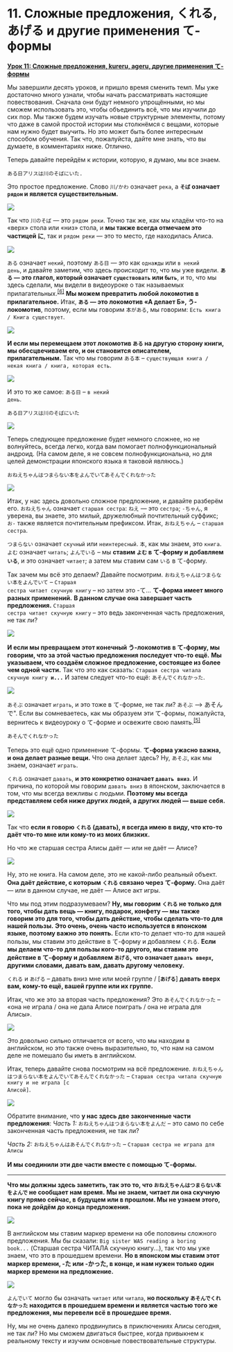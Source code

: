 # **11. Сложные предложения, くれる, あげる и другие применения て-формы**

[**Урок 11: Сложные предложения, kureru, ageru, другие применения て-формы**](https://www.youtube.com/watch?v=3X2ZCWazrDw&list=PLg9uYxuZf8x_A-vcqqyOFZu06WlhnypWj&index=13)

Мы завершили десять уроков, и пришло время сменить темп. Мы уже достаточно много узнали, чтобы начать рассматривать настоящие повествования. Сначала они будут немного упрощёнными, но мы сможем использовать это, чтобы объединить всё, что мы изучили до сих пор. Мы также будем изучать новые структурные элементы, потому что даже в самой простой истории мы столкнёмся с вещами, которые нам нужно будет выучить. Но это может быть более интересным способом обучения. Так что, пожалуйста, дайте мне знать, что вы думаете, в комментариях ниже. Отлично.

Теперь давайте перейдём к истории, которую, я думаю, мы все знаем.

<code>ある日アリスは川のそばにいた.</code>

Это простое предложение. Слово <code>川/かわ</code> означает <code>река</code>, а **<code>そば</code> означает <code>рядом</code> и является существительным.**

![](../media/image937.webp)

Так что <code>川のそば</code> — это <code>рядом реки</code>. Точно так же, как мы кладём что-то на «верх» стола или «низ» стола, и **мы также всегда отмечаем это частицей に**, так и <code>рядом реки</code> — это то место, где находилась Алиса.

![](../media/image564.webp)

<code>ある</code> означает <code>некий</code>, поэтому <code>ある日</code> — это как <code>однажды</code> или <code>в некий день</code>, и давайте заметим, что здесь происходит то, что мы уже видели. **<code>ある</code> — это глагол, который означает <code>существовать</code> или <code>быть</code>**, и то, что мы здесь сделали, мы видели в видеоуроке о так называемых прилагательных.<sup>[[6]](./6-adjectives.md)</sup> **Мы можем превратить любой локомотив в прилагательное.** Итак, **<code>ある</code> — это локомотив «А делает Б», う-локомотив**, поэтому, если мы говорим <code>本がある</code>, мы говорим: <code>Есть книга / Книга существует</code>.

![](../media/image358.webp)

**И если мы перемещаем этот локомотив <code>ある</code> на другую сторону книги, мы обесцвечиваем его, и он становится описателем, прилагательным.** Так что мы говорим <code>ある本</code> – <code>существующая книга / некая книга / книга, которая есть</code>.

![](../media/image350.webp)

И это то же самое: <code>ある日</code> – <code>в некий день</code>.

<code>ある日アリスは川のそばにいた</code>

![](../media/image608.webp)

Теперь следующее предложение будет немного сложнее, но не волнуйтесь, всегда легко, когда вам помогает полнофункциональный андроид. (На самом деле, я не совсем полнофункциональна, но для целей демонстрации японского языка я таковой являюсь.)

<code>おねえちゃんはつまらない本をよんでいてあそんでくれなかった</code>

![](../media/image186.webp)

Итак, у нас здесь довольно сложное предложение, и давайте разберём его. <code>おねえちゃん</code> означает <code>старшая сестра</code>: <code>ねえ</code> — это <code>сестра</code>; <code>-ちゃん</code>, я уверена, вы знаете, это милый, дружелюбный почтительный суффикс; <code>お-</code> также является почтительным префиксом. Итак, <code>おねえちゃん</code> – <code>старшая сестра</code>.

<code>つまらない</code> означает <code>скучный</code> или <code>неинтересный</code>. <code>本</code>, как мы знаем, это <code>книга</code>. <code>よむ</code> означает <code>читать</code>; <code>よんでいる</code> – мы **ставим <code>よむ</code> в て-форму и добавляем <code>いる</code>**, и это означает <code>читает</code>; а затем мы ставим сам <code>いる</code> в て-форму.

Так зачем мы всё это делаем? Давайте посмотрим. <code>おねえちゃんはつまらない本をよんでいて</code> – <code>Старшая сестра читает скучную книгу</code> – но затем это -て... **て-форма имеет много разных применений.** **В данном случае она завершает часть предложения.** <code>Старшая сестра читает скучную книгу</code> – это ведь законченная часть предложения, не так ли?

![](../media/image451.webp)

**И если мы превращаем этот конечный う-локомотив в て-форму, мы говорим, что за этой частью предложения последует что-то ещё.** **Мы указываем, что создаём сложное предложение, состоящее из более чем одной части.** Так что это как сказать: <code>Старшая сестра читала скучную книгу **и...**</code> И затем следует что-то ещё: <code>あそんでくれなかった</code>.

![](../media/image1113.webp)

<code>あそぶ</code> означает <code>играть</code>, и это тоже в て-форме, не так ли? <code>あそぶ</code> --> あそんで". Если вы сомневаетесь, как мы образуем эти て-формы, пожалуйста, вернитесь к видеоуроку о て-форме и освежите свою память.<sup>[[5]](./5-verb-groups-and-the-て-form.md)</sup>

<code>あそんでくれなかった</code>

Теперь это ещё одно применение て-формы. **て-форма ужасно важна, и она делает разные вещи.** Что она делает здесь? Ну, <code>あそぶ</code>, как мы знаем, означает <code>играть</code>.

<code>くれる</code> означает <code>давать</code>, **и это конкретно означает <code>давать вниз</code>**. И причина, по которой мы говорим <code>давать вниз</code> в японском, заключается в том, что мы всегда вежливы с людьми. **Поэтому мы всегда представляем себя ниже других людей, а других людей — выше себя.**

![](../media/image86.webp)

Так что **если я говорю <code>くれる</code> (давать), я всегда имею в виду, что кто-то даёт что-то мне или кому-то из моих близких.**

Но что же старшая сестра Алисы даёт — или не даёт — Алисе?

![](../media/image391.webp)

Ну, это не книга. На самом деле, это не какой-либо реальный объект. **Она даёт действие, с которым <code>くれる</code> связано через て-форму.** Она даёт — или в данном случае, не даёт — Алисе акт игры.

Что мы под этим подразумеваем? **Ну, мы говорим <code>くれる</code> не только для того, чтобы дать вещь — книгу, подарок, конфету — мы также говорим это для того, чтобы дать действие, чтобы сделать что-то для нашей пользы.** **Это очень, очень часто используется в японском языке, поэтому важно это понять.** Если кто-то делает что-то для нашей пользы, мы ставим это действие в て-форму и добавляем <code>くれる</code>. **Если мы делаем что-то для пользы кого-то другого, мы ставим это действие в て-форму и добавляем <code>あげる</code>, что означает <code>давать вверх</code>, другими словами, давать вам, давать другому человеку.**

<code>くれる</code> и <code>あげる</code> – давать вниз мне или моей группе / \[<code>**あげる**</code>\] **давать вверх вам, кому-то ещё, вашей группе или их группе.**

Итак, что же это за вторая часть предложения? Это <code>あそんでくれなかった</code> – «она не играла / она не дала Алисе поиграть / она не играла для Алисы».

![](../media/image344.webp)

Это довольно сильно отличается от всего, что мы находим в английском, но это также очень выразительно, то, что нам на самом деле не помешало бы иметь в английском.

Итак, теперь давайте снова посмотрим на всё предложение. <code>おねえちゃんはつまらない本をよんでいてあそんでくれなかった</code> – <code>Старшая сестра читала скучную книгу и не играла [с Алисой]</code>.

![](../media/image108.webp)

Обратите внимание, что **у нас здесь две законченные части предложения**:
*Часть 1:* <code>おねえちゃんはつまらない本をよんだ</code> – это само по себе законченная часть предложения, не так ли?

*Часть 2:* <code>おねえちゃんはあそんでくれなかった</code> – <code>Старшая сестра не играла для Алисы</code>

**И мы соединили эти две части вместе с помощью て-формы.**

---

**Что мы должны здесь заметить, так это то, что <code>おねえちゃんはつまらない本をよんで</code> не сообщает нам время.** **Мы не знаем, читает ли она скучную книгу прямо сейчас, в будущем или в прошлом. Мы не узнаем этого, пока не дойдём до конца предложения.**

![](../media/image1016.webp)

В английском мы ставим маркер времени на обе половины сложного предложения. Мы бы сказали: <code>Big sister WAS reading a boring book...</code> (Старшая сестра ЧИТАЛА скучную книгу...), так что мы уже знаем, что это в прошедшем времени. **Но в японском мы ставим этот маркер времени, -た или -かった, в конце, и нам нужен только один маркер времени на предложение.**

![](../media/image461.webp)

<code>よんでいて</code> могло бы означать <code>читает</code> или <code>читала</code>, **но поскольку <code>あそんでくれなかった</code> находится в прошедшем времени и является частью того же предложения, мы перевели всё в прошедшее время.**

Ну, мы не очень далеко продвинулись в приключениях Алисы сегодня, не так ли? Но мы сможем двигаться быстрее, когда привыкнем к реальному тексту и изучим основные повествовательные структуры.